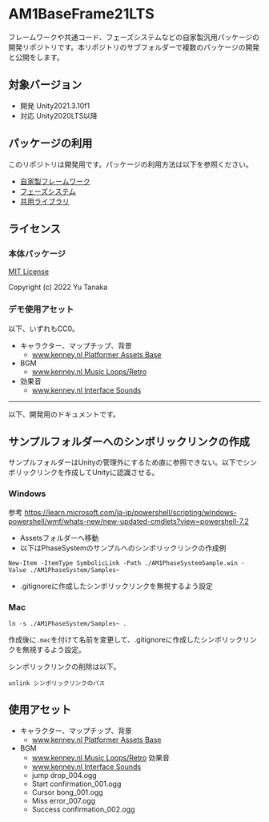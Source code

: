 # AM1BaseFrame21LTS
フレームワークや共通コード、フェーズシステムなどの自家製汎用パッケージの開発リポジトリです。本リポジトリのサブフォルダーで複数のパッケージの開発と公開をします。

## 対象バージョン
- 開発 Unity2021.3.10f1
- 対応 Unity2020LTS以降

## パッケージの利用
このリポジトリは開発用です。パッケージの利用方法は以下を参照ください。

- [自家製フレームワーク](./AM1BaseFrame/README.md)
- [フェーズシステム](./AM1PhaseSystem/README.md)
- [共用ライブラリ](./AM1Utils/README.md)

## ライセンス

### 本体パッケージ
[MIT License](./LICENSE.md)

Copyright (c) 2022 Yu Tanaka

### デモ使用アセット
以下、いずれもCC0。

- キャラクター、マップチップ、背景
  - [www.kenney.nl Platformer Assets Base](www.kenney.nl)
- BGM
  - [www.kenney.nl Music Loops/Retro](www.kenney.nl)
- 効果音
  - [www.kenney.nl Interface Sounds](www.kenney.nl)


---

以下、開発用のドキュメントです。


## サンプルフォルダーへのシンボリックリンクの作成
サンプルフォルダーはUnityの管理外にするため直に参照できない。以下でシンボリックリンクを作成してUnityに認識させる。

### Windows
参考 https://learn.microsoft.com/ja-jp/powershell/scripting/windows-powershell/wmf/whats-new/new-updated-cmdlets?view=powershell-7.2

- Assetsフォルダーへ移動
- 以下はPhaseSystemのサンプルへのシンボリックリンクの作成例

```
New-Item -ItemType SymbolicLink -Path ./AM1PhaseSystemSample.win -Value ./AM1PhaseSystem/Samples~
```

- .gitignoreに作成したシンボリックリンクを無視するよう設定

### Mac

```
ln -s ./AM1PhaseSystem/Samples~ .
```

作成後に`.mac`を付けて名前を変更して、.gitignoreに作成したシンボリックリンクを無視するよう設定。

シンボリックリンクの削除は以下。

```
unlink シンボリックリンクのパス
```


## 使用アセット
- キャラクター、マップチップ、背景
  - [www.kenney.nl Platformer Assets Base](www.kenney.nl)
- BGM
  - [www.kenney.nl Music Loops/Retro](www.kenney.nl)
効果音
  - [www.kenney.nl Interface Sounds](www.kenney.nl)
  - jump drop_004.ogg
  - Start confirmation_001.ogg
  - Cursor bong_001.ogg
  - Miss error_007.ogg
  - Success confirmation_002.ogg
